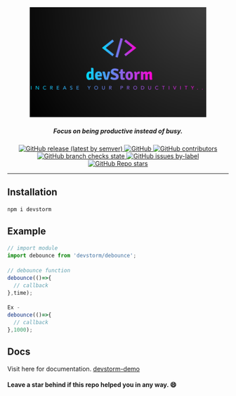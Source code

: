<div align="center">
    <a href="https://github.com/ksalokya/devstorm">
        <img src="https://github.com/ksalokya/devstorm/blob/main/misc/logo.png" alt="Devicon Logo" height="250" />
    </a>
    <h5 align="center">
         Focus on being productive instead of busy.
    </h5>
</div>

<p align="center">
    <a href="https://github.com/ksalokya/devstorm/releases">
        <img alt="GitHub release (latest by semver)" src="https://img.shields.io/github/v/release/ksalokya/devstorm?color=%2360be86&label=Latest%20release&style=for-the-badge&sort=semver">
    </a>
    <a href="/LICENSE">
        <img alt="GitHub" src="https://img.shields.io/github/license/ksalokya/devstorm?color=%2360be86&style=for-the-badge">
    </a>
    <a href="https://github.com/ksalokya/devstorm/graphs/contributors">
        <img alt="GitHub contributors" src="https://img.shields.io/github/contributors-anon/ksalokya/devstorm?color=%2360be86&style=for-the-badge">
    </a>
    <a href="https://github.com/ksalokya/devstorm/actions">
        <img alt="GitHub branch checks state" src="https://img.shields.io/github/checks-status/ksalokya/devstorm/main?color=%2360be86&style=for-the-badge">
    </a>
    <a href="https://github.com/ksalokya/devstorm/issues?q=is%3Aopen+is%3Aissue+label%3Arequest%3Aicon">
        <img alt="GitHub issues by-label" src="https://img.shields.io/github/issues/ksalokya/devstorm/request:icon?color=%2360be86&label=feature%20requests&style=for-the-badge">
    </a>
    <a href="https://github.com/ksalokya/devstorm/stargazers">
        <img alt="GitHub Repo stars" src="https://img.shields.io/github/stars/ksalokya/devstorm?color=%2360be86&label=github%20stars&style=for-the-badge">
    </a>
</p>


<hr>

## Installation
```js
npm i devstorm
```

## Example
```js
// import module
import debounce from 'devstorm/debounce';

// debounce function
debounce(()=>{
  // callback
},time);

Ex - 
debounce(()=>{
  // callback
},1000);
```

## Docs
Visit here for documentation. [devstorm-demo](https://github.com/ksalokya/devstorm_demo)

#### Leave a star behind if this repo helped you in any way. 😄
